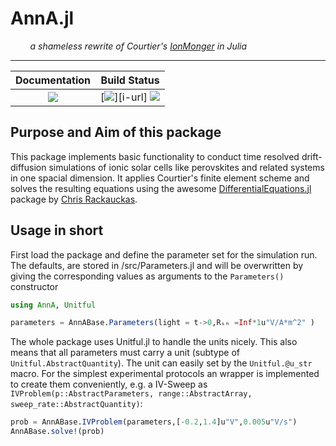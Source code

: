 # AnnA.jl
&nbsp; &nbsp; &nbsp; &nbsp; _a shameless rewrite of Courtier's [IonMonger](https://github.com/PerovskiteSCModelling/IonMonger) in Julia_
___

| **Documentation**          | **Build Status**        |
|:--------------------------:|:-----------------------:|
| [![][docs-dev-img]][docs-dev-url] | [![][ci-img]][i-url] [![][codecov-img]][codecov-url]|

## Purpose and Aim of this package
This package implements basic functionality to conduct time resolved drift-diffusion simulations of ionic solar cells like perovskites and related systems in one spacial dimension. It applies Courtier's finite element scheme and solves the resulting equations using the awesome [DifferentialEquations.jl](https://github.com/JuliaDiffEq/DifferentialEquations.jl) package by [Chris Rackauckas](https://github.com/JuliaDiffEq/DifferentialEquations.jl/commits?author=ChrisRackauckas).

## Usage in short
 First load the package and define the parameter set for the simulation run.
 The defaults, are stored in /src/Parameters.jl and will be overwritten by giving the corresponding values as arguments to the `Parameters()` constructor
```julia
using AnnA, Unitful

parameters = AnnABase.Parameters(light = t->0,Rₛₕ =Inf*1u"V/A*m^2" )
```
The whole package uses Unitful.jl to handle the units nicely. This also means that all parameters must carry a unit (subtype of `Unitful.AbstractQuantity`). The unit can easily set by the `Unitful.@u_str` macro.
For the simplest experimental protocols an wrapper is implemented to create them conveniently, e.g. a IV-Sweep as `IVProblem(p::AbstractParameters, range::AbstractArray, sweep_rate::AbstractQuantity)`:
```julia
prob = AnnABase.IVProblem(parameters,[-0.2,1.4]u"V",0.005u"V/s")
AnnABase.solve!(prob)
```



[docs-dev-img]: https://img.shields.io/badge/docs-dev-blue.svg
[docs-dev-url]: https://matfi.github.io/AnnA.jl/dev/

[codecov-img]: https://codecov.io/gh/MatFi/AnnA.jl/branch/master/graph/badge.svg
[codecov-url]: https://codecov.io/gh/MatFi/AnnA.jl/
[ci-img]: https://github.com/MatFi/AnnA.jl/actions/workflows/CI.yml/badge.svg?branch=master
[ci-url]: https://github.com/MatFi/AnnA.jl/actions/workflows/CI.yml

[issues-url]: https://github.com/MatFi/AnnA.jl/issues